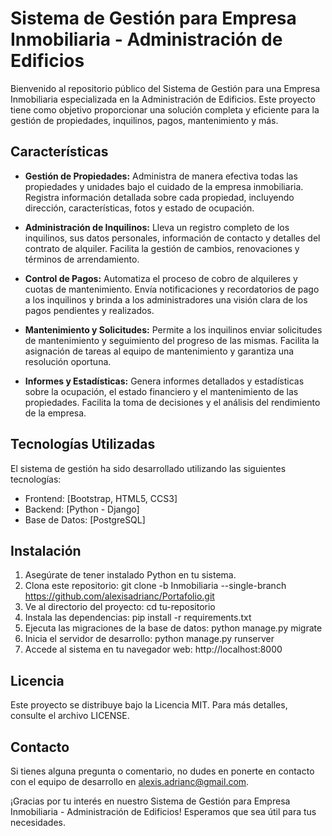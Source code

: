 # Sistema de Gestión para Empresa Inmobiliaria - Administración de Edificios

Bienvenido al repositorio público del Sistema de Gestión para una Empresa Inmobiliaria especializada en la Administración de Edificios. Este proyecto tiene como objetivo proporcionar una solución completa y eficiente para la gestión de propiedades, inquilinos, pagos, mantenimiento y más.

## Características
- **Gestión de Propiedades:** Administra de manera efectiva todas las propiedades y unidades bajo el cuidado de la empresa inmobiliaria. Registra información detallada sobre cada propiedad, incluyendo dirección, características, fotos y estado de ocupación.

- **Administración de Inquilinos:** Lleva un registro completo de los inquilinos, sus datos personales, información de contacto y detalles del contrato de alquiler. Facilita la gestión de cambios, renovaciones y términos de arrendamiento.

- **Control de Pagos:** Automatiza el proceso de cobro de alquileres y cuotas de mantenimiento. Envía notificaciones y recordatorios de pago a los inquilinos y brinda a los administradores una visión clara de los pagos pendientes y realizados.

- **Mantenimiento y Solicitudes:** Permite a los inquilinos enviar solicitudes de mantenimiento y seguimiento del progreso de las mismas. Facilita la asignación de tareas al equipo de mantenimiento y garantiza una resolución oportuna.

- **Informes y Estadísticas:** Genera informes detallados y estadísticas sobre la ocupación, el estado financiero y el mantenimiento de las propiedades. Facilita la toma de decisiones y el análisis del rendimiento de la empresa.

## Tecnologías Utilizadas
El sistema de gestión ha sido desarrollado utilizando las siguientes tecnologías:

- Frontend: [Bootstrap, HTML5, CCS3]
- Backend: [Python - Django]
- Base de Datos: [PostgreSQL]
## Instalación
1. Asegúrate de tener instalado Python en tu sistema.
1. Clona este repositorio: git clone -b Inmobiliaria --single-branch https://github.com/alexisadrianc/Portafolio.git 
1. Ve al directorio del proyecto: cd tu-repositorio
1. Instala las dependencias: pip install -r requirements.txt
1. Ejecuta las migraciones de la base de datos: python manage.py migrate
1. Inicia el servidor de desarrollo: python manage.py runserver
1. Accede al sistema en tu navegador web: http://localhost:8000

## Licencia
Este proyecto se distribuye bajo la Licencia MIT. Para más detalles, consulte el archivo LICENSE.

## Contacto
Si tienes alguna pregunta o comentario, no dudes en ponerte en contacto con el equipo de desarrollo en alexis.adrianc@gmail.com.

¡Gracias por tu interés en nuestro Sistema de Gestión para Empresa Inmobiliaria - Administración de Edificios! Esperamos que sea útil para tus necesidades.
